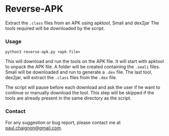 Reverse-APK
===========

Extract the `.class` files from an APK using apktool, Smali and dex2jar
The tools required will be downloaded by the script.


### Usage

```shell
python3 reverse-apk.py <apk file>
```

This will download and run the tools on the APK file.
It will start with apktool to unpack the APK file.
A folder will be created containing the `.smali` files.
Smali will be downloaded and run to generate a `.dex` file.
The last tool, dex2jar, will extract the `.class` files from the `.dex` file.

The script will pause before each download and ask the user if he want to continue or manually download the tool.
This step will be skipped if the tools are already present in the same directory as the script.


### Contact

For any suggestion or bug report, please contact me at paul.chaignon@gmail.com.
